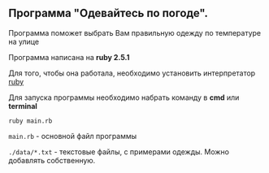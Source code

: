 ## Программа "Одевайтесь по погоде".

Программа поможет выбрать Вам правильную одежду по температуре на улице

Программа написана на __ruby 2.5.1__

Для того, чтобы она работала, необходимо установить интерпрeтатор 
[ruby](https://www.ruby-lang.org/en/news/2018/03/28/ruby-2-5-1-released)



Для запуска программы необходимо набрать команду в __cmd__ или __terminal__

`ruby main.rb`


`main.rb` - основной файл программы

`./data/*.txt` - текстовые файлы, с примерами одежды. Можно добавлять собственную.

